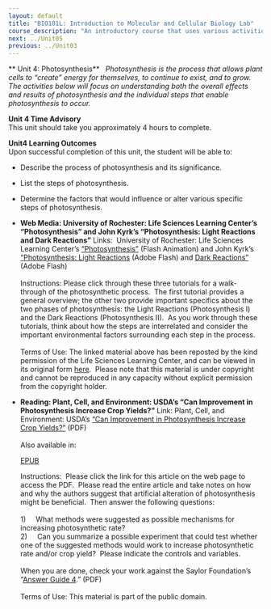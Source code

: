 ```yaml
---
layout: default
title: "BIO101L: Introduction to Molecular and Cellular Biology Lab"
course_description: "An introductory course that uses various activities and exercises to provide the basic principles and methods of biology. Lab topics include: the scientific method, DNA structure, transcription and translation, PCR and microarrays, prokaryotic and eukaryotic cells, photosynthesis, glycolysis and cellular respiration, genetics, and cell division."
next: ../Unit05
previous: ../Unit03
---
```

**
Unit 4: Photosynthesis** <span id="4"></span> 
*Photosynthesis is the process that allows plant cells to “create”
energy for themselves, to continue to exist, and to grow.  The
activities below will focus on understanding both the overall effects
and results of photosynthesis and the individual steps that enable
photosynthesis to occur.*

**Unit 4 Time Advisory**  
This unit should take you approximately 4 hours to complete.

**Unit4 Learning Outcomes**  
Upon successful completion of this unit, the student will be able to:  
-   Describe the process of photosynthesis and its significance.
-   List the steps of photosynthesis.
-   Determine the factors that would influence or alter various specific
    steps of photosynthesis.

-   **Web Media: University of Rochester: Life Sciences Learning
    Center’s “Photosynthesis” and John Kyrk’s “Photosynthesis: Light
    Reactions and Dark Reactions”**
    Links:  University of Rochester: Life Sciences Learning Center’s
    [“Photosynthesis”](http://www.saylor.org/content/general/photosynthesis.swf) (Flash
    Animation) and John Kyrk’s [“Photosynthesis: Light
    Reactions](http://www.johnkyrk.com/photosynthesis.html) (Adobe
    Flash) and [Dark
    Reactions”](http://www.johnkyrk.com/photosynthesisdark.html) (Adobe
    Flash)  
        
     Instructions: Please click through these three tutorials for a
    walk-through of the photosynthetic process.  The first tutorial
    provides a general overview; the other two provide important
    specifics about the two phases of photosynthesis: the Light
    Reactions (Photosynthesis I) and the Dark Reactions (Photosynthesis
    II).  As you work through these tutorials, think about how the steps
    are interrelated and consider the important environmental factors
    surrounding each step in the process.   
        
     Terms of Use: The linked material above has been reposted by the
    kind permission of the Life Sciences Learning Center, and can be
    viewed in its original form
    [here](http://lifesciences.envmed.rochester.edu/movies/photosynthesis.swf).  Please
    note that this material is under copyright and cannot be reproduced
    in any capacity without explicit permission from the copyright
    holder. 

-   **Reading: Plant, Cell, and Environment: USDA’s “Can Improvement in
    Photosynthesis Increase Crop Yields?”**
    Link: Plant, Cell, and Environment: USDA’s [“Can Improvement in
    Photosynthesis Increase Crop
    Yields?”](http://www.saylor.org/site/wp-content/uploads/2011/06/BIO101-lab-4-article.pdf) (PDF)  
        
     Also available in:  

    [EPUB](http://www.saylor.org/site/wp-content/uploads/2011/08/BIO101-lab-4-article-Long-et-al.epub)  
      
     Instructions:  Please click the link for this article on the web
    page to access the PDF.  Please read the entire article and take
    notes on how and why the authors suggest that artificial alteration
    of photosynthesis might be beneficial.  Then answer the following
    questions:  
        
     1)     What methods were suggested as possible mechanisms for
    increasing photosynthetic rate?  
     2)     Can you summarize a possible experiment that could test
    whether one of the suggested methods would work to increase
    photosynthetic rate and/or crop yield?  Please indicate the controls
    and variables.  
        
     When you are done, check your work against the Saylor Foundation’s
    “[Answer Guide
    4](http://www.saylor.org/site/wp-content/uploads/2011/05/BIO101LAB-AG4-FINAL.pdf).”
    (PDF)  
        
     Terms of Use: This material is part of the public domain. 


